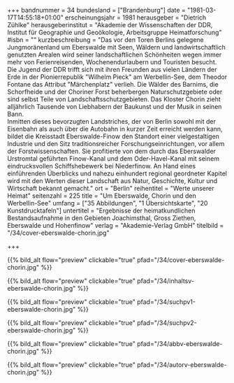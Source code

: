 +++
bandnummer = 34
bundesland = ["Brandenburg"]
date = "1981-03-17T14:55:18+01:00"
erscheinungsjahr = 1981
herausgeber = "Dietrich Zühlke"
herausgeberinstitut = "Akademie der Wissenschaften der DDR, Institut für Geographie und Geoökologie, Arbeitsgruppe Heimatforschung"
#isbn = ""
kurzbeschreibung = "Das vor den Toren Berlins gelegene Jungmoränenland um Eberswalde mit Seen, Wäldern und landwirtschaftlich genutzten Arealen wird seiner landschaftlichen Schönheiten wegen immer mehr von Ferienreisenden, Wochenendurlaubern und Touristen besucht. <br> Die Jugend der DDR trifft sich mit ihren Freunden aus vielen Ländern der Erde in der Pionierrepublik \"Wilhelm Pieck\" am Werbellin-See, dem Theodor Fontane das Attribut \"Märchenplatz\" verlieh. Die Wälder des Barnims, die Schorfheide und der Choriner Forst beherbergen Naturschutzgebiete oder sind selbst Teile von Landschaftsschutzgebieten. Das Kloster Chorin zieht alljährlich Tausende von Liebhabern der Baukunst und der Musik in seinen Bann.  <br> Inmitten dieses bevorzugten Landstriches, der von Berlin sowohl mit der Eisenbahn als auch über die Autobahn in kurzer Zeit erreicht werden kann, bildet die Kreisstadt Eberswalde-Finow den Standort einer vielgestaltigen Industrie und den Sitz traditionsreicher Forschungseinrichtungen, vor allem der Forstwissenschaften. Sie profitierte von dem durch das Eberswalder Urstromtal geführten Finow-Kanal und dem Oder-Havel-Kanal mit seinem eindrucksvollen Schiffshebewerk bei Niederfinow. An Hand eines einführenden Überblicks und nahezu einhundert regional geordneter Kapitel wird mit den Werten dieser Landschaft aus Natur, Geschichte, Kultur und Wirtschaft bekannt gemacht."
ort = "Berlin"
reihentitel = "Werte unserer Heimat"
seitenzahl = 225
title = "Um Eberswalde, Chorin und den Werbellin-See"
umfang = ["35 Abbildungen", "1 Übersichtskarte", "20 Kunstdrucktafeln"]
untertitel = "Ergebnisse der heimatkundlichen Bestandsaufnahme in den Gebieten Joachimsthal, Gross Ziethen, Eberswalde und Hohenfinow"
verlag = "Akademie-Verlag GmbH"
titelbild = "/34/cover-eberswalde-chorin.jpg" 

+++

{{% bild_alt flow="preview" clickable="true" pfad="/34/cover-eberswalde-chorin.jpg"   %}}

{{% bild_alt flow="preview" clickable="true" pfad="/34/inhaltsv-eberswalde-chorin.jpg"   %}}

{{% bild_alt flow="preview" clickable="true" pfad="/34/suchpv1-eberswalde-chorin.jpg"   %}}

{{% bild_alt flow="preview" clickable="true" pfad="/34/suchpv2-eberswalde-chorin.jpg"   %}}

{{% bild_alt flow="preview" clickable="true" pfad="/34/abbv-eberswalde-chorin.jpg"   %}}

{{% bild_alt flow="preview" clickable="true" pfad="/34/autorv-eberswalde-chorin.jpg"   %}}
